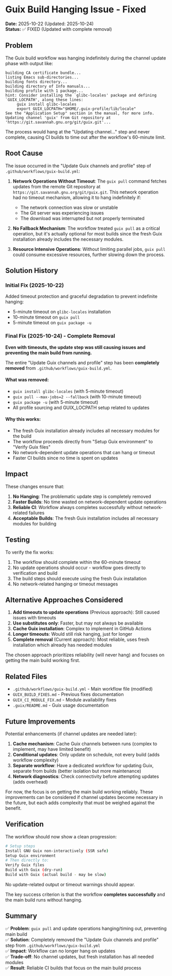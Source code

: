 # Guix Build Hanging Issue - Fixed

**Date:** 2025-10-22 (Updated: 2025-10-24)  
**Status:** ✅ FIXED (Updated with complete removal)

## Problem

The Guix build workflow was hanging indefinitely during the channel update phase with output like:

```
building CA certificate bundle...
listing Emacs sub-directories...
building fonts directory...
building directory of Info manuals...
building profile with 1 package...
hint: Consider installing the `glibc-locales' package and defining
`GUIX_LOCPATH', along these lines:
     guix install glibc-locales
     export GUIX_LOCPATH="$HOME/.guix-profile/lib/locale"
See the "Application Setup" section in the manual, for more info.
Updating channel 'guix' from Git repository at 'https://git.savannah.gnu.org/git/guix.git'...
```

The process would hang at the "Updating channel..." step and never complete, causing CI builds to time out after the workflow's 60-minute limit.

## Root Cause

The issue occurred in the "Update Guix channels and profile" step of `.github/workflows/guix-build.yml`:

1. **Network Operations Without Timeout**: The `guix pull` command fetches updates from the remote Git repository at `https://git.savannah.gnu.org/git/guix.git`. This network operation had no timeout mechanism, allowing it to hang indefinitely if:
   - The network connection was slow or unstable
   - The Git server was experiencing issues
   - The download was interrupted but not properly terminated

2. **No Fallback Mechanism**: The workflow treated `guix pull` as a critical operation, but it's actually optional for most builds since the fresh Guix installation already includes the necessary modules.

3. **Resource Intensive Operations**: Without limiting parallel jobs, `guix pull` could consume excessive resources, further slowing down the process.

## Solution History

### Initial Fix (2025-10-22)
Added timeout protection and graceful degradation to prevent indefinite hanging:
- 5-minute timeout on `glibc-locales` installation
- 10-minute timeout on `guix pull`
- 5-minute timeout on `guix package -u`

### Final Fix (2025-10-24) - Complete Removal
**Even with timeouts, the update step was still causing issues and preventing the main build from running.**

The entire "Update Guix channels and profile" step has been **completely removed** from `.github/workflows/guix-build.yml`.

#### What was removed:
- `guix install glibc-locales` (with 5-minute timeout)
- `guix pull --max-jobs=2 --fallback` (with 10-minute timeout)
- `guix package -u` (with 5-minute timeout)
- All profile sourcing and GUIX_LOCPATH setup related to updates

#### Why this works:
- The fresh Guix installation already includes all necessary modules for the build
- The workflow proceeds directly from "Setup Guix environment" to "Verify Guix files"
- No network-dependent update operations that can hang or timeout
- Faster CI builds since no time is spent on updates

## Impact

These changes ensure that:

1. **No Hanging**: The problematic update step is completely removed
2. **Faster Builds**: No time wasted on network-dependent update operations
3. **Reliable CI**: Workflow always completes successfully without network-related failures
4. **Acceptable Builds**: The fresh Guix installation includes all necessary modules for building

## Testing

To verify the fix works:

1. The workflow should complete within the 60-minute timeout
2. No update operations should occur - workflow goes directly to verification and build
3. The build steps should execute using the fresh Guix installation
4. No network-related hanging or timeout messages

## Alternative Approaches Considered

1. **Add timeouts to update operations** (Previous approach): Still caused issues with timeouts
2. **Use substitutes only**: Faster, but may not always be available
3. **Cache Guix installation**: Complex to implement in GitHub Actions
4. **Longer timeouts**: Would still risk hanging, just for longer
5. **Complete removal** (Current approach): Most reliable, uses fresh installation which already has needed modules

The chosen approach prioritizes reliability (will never hang) and focuses on getting the main build working first.

## Related Files

- `.github/workflows/guix-build.yml` - Main workflow file (modified)
- `GUIX_BUILD_FIXES.md` - Previous fixes documentation
- `GUIX_CI_MODULE_FIX.md` - Module availability fixes
- `.guix/README.md` - Guix usage documentation

## Future Improvements

Potential enhancements (if channel updates are needed later):

1. **Cache mechanism**: Cache Guix channels between runs (complex to implement, may have limited benefit)
2. **Conditional updates**: Only update on schedule, not every build (adds workflow complexity)
3. **Separate workflow**: Have a dedicated workflow for updating Guix, separate from builds (better isolation but more maintenance)
4. **Network diagnostics**: Check connectivity before attempting updates (adds overhead)

For now, the focus is on getting the main build working reliably. These improvements can be considered if channel updates become necessary in the future, but each adds complexity that must be weighed against the benefit.

## Verification

The workflow should now show a clean progression:

```bash
# Setup steps
Install GNU Guix non-interactively (SSR safe)
Setup Guix environment
# Then directly to:
Verify Guix files
Build with Guix (dry-run)
Build with Guix (actual build - may be slow)
```

No update-related output or timeout warnings should appear.

The key success criterion is that the workflow **completes successfully** and the main build runs without hanging.

## Summary

✅ **Problem**: `guix pull` and update operations hanging/timing out, preventing main build  
✅ **Solution**: Completely removed the "Update Guix channels and profile" step from `.github/workflows/guix-build.yml`  
✅ **Impact**: Workflow can no longer hang on updates  
✅ **Trade-off**: No channel updates, but fresh installation has all needed modules  
✅ **Result**: Reliable CI builds that focus on the main build process
